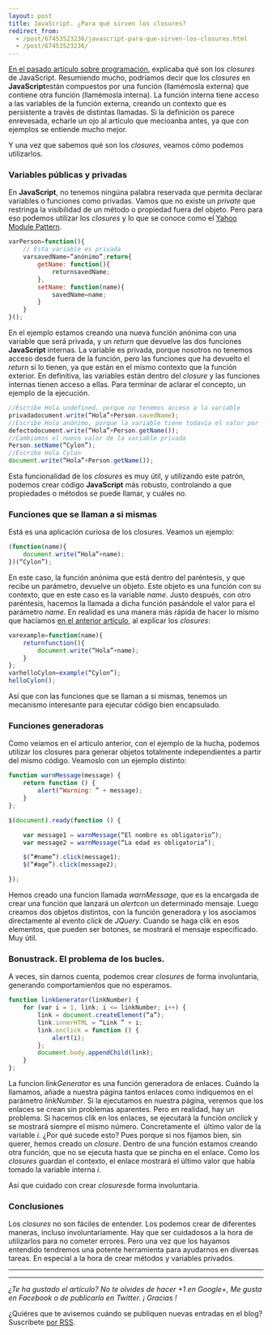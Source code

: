 ```yaml
---
layout: post
title: JavaScript. ¿Para qué sirven los closures?
redirect_from:
  - /post/67453523236/javascript-para-que-sirven-los-closures.html
  - /post/67453523236/
---
```


[En el pasado artículo sobre
programación](http://www.charlascylon.com/post/66767656253/javascript-que-son-los-closures "Enlace a artículo de explicación de los closures"),
explicaba qué son los *closures* de JavaScript. Resumiendo mucho,
podríamos decir que los *closures* en **JavaScript**están compuestos por
una función (llamémosla externa) que contiene otra función (llamémosla
interna). La función interna tiene acceso a las variables de la función
externa, creando un contexto que es persistente a través de distintas
llamadas. Si la definición os parece enrevesada, echarle un ojo al
artículo que mecioanba antes, ya que con ejemplos se entiende mucho
mejor.

Y una vez que sabemos qué son los *closures*, veamos cómo podemos
utilizarlos.

### Variables públicas y privadas

En **JavaScript**, no tenemos ningúna palabra reservada que permita
declarar variables o funciones como privadas. Vamos que no existe un
*private* que restringa la visibilidad de un método o propiedad fuera del
objeto. Pero para eso podemos utilizar los *closures* y lo que se conoce
como el [Yahoo Module
Pattern](http://yuiblog.com/blog/2007/06/12/module-pattern/).

```javascript
varPerson=function(){
    // Esta variable es privada
    varsavedName=“anónimo”;return{
        getName: function(){
            returnsavedName;
        },
        setName: function(name){
            savedName=name;
        }
    }
}();
```

En el ejemplo estamos creando una nueva función anónima con una
variable que será privada, y un *return* que devuelve las dos funciones
**JavaScript** internas. La variable es privada, porque nosotros no
tenemos acceso desde fuera de la función, pero las funciones que ha
devuelto el *return* sí lo tienen, ya que están en el mismo contexto que
la función exterior. En definitiva, las variables están dentro del
*closure* y las funciones internas tienen acceso a ellas. Para terminar
de aclarar el concepto, un ejemplo de la ejecución.

```javascript
//Escribe Hola undefined, porque no tenemos acceso a la variable
privadadocument.write(“Hola”+Person.savedName);
//Escribe Hola anónimo, porque la variable tiene todavía el valor por
defectodocument.write(“Hola”+Person.getName());
//Cambiamos el nuevo valor de la variable privada
Person.setName(“Cylon”);
//Escribe Hola Cylon
document.write(“Hola”+Person.getName());
```

Esta funcionalidad de los *closures* es muy útil, y utilizando este
patrón, podemos crear código **JavaScript** más robusto, controlando a
que propiedades o métodos se puede llamar, y cuáles no.

### Funciones que se llaman a si mismas

Está es una aplicación curiosa de los closures. Veamos un ejemplo:

```javascript
(function(name){
    document.write(“Hola”+name);
})(“Cylon”);
```

En este caso, la función anónima que está dentro del paréntesis, y que
recibe un parámetro, devuelve un objeto. Este objeto es una función con
su contexto, que en este caso es la variable *name*. Justo después, con
otro paréntesis, hacemos la llamada a dicha función pasándole el valor
para el parámetro *name*. En realidad es una manera más rápida de hacer
lo mismo que hacíamos [en el anterior
artículo](http://www.charlascylon.com/post/66767656253/javascript-que-son-los-closures "enlace a artículo sobre closures"),
al explicar los *closures*:

```javascript
varexample=function(name){
    returnfunction(){
        document.write(“Hola”+name);
    }
};
varhelloCylon=example(“Cylon”);
helloCylon();
```

Así que con las funciones que se llaman a si mismas, tenemos un
mecanismo interesante para ejecutar código bien encapsulado.

### Funciones generadoras

Como veíamos en el artículo anterior, con el ejemplo de la hucha,
podemos utilizar los closures para generar objetos totalmente
independientes a partir del mismo código. Veamoslo con un ejemplo
distinto:

```javascript
function warnMessage(message) {
    return function () {
        alert(“Warning: ” + message);
    }
};

$(document).ready(function () {

    var message1 = warnMessage(“El nombre es obligatorio”);
    var message2 = warnMessage(“La edad es obligatoria”);

    $(“#name”).click(message1);
    $(“#age”).click(message2);

});
```

Hemos creado una funcion llamada *warnMessage*, que es la encargada de
crear una función que lanzará un *alert*con un determinado mensaje.
Luego creamos dos objetos distintos, con la función generadora y los
asociamos directamente al evento *click* de *JQuery*. Cuando se haga clik
en esos elementos, que pueden ser botones, se mostrará el mensaje
especificado. Muy útil.

### Bonustrack. El problema de los bucles.

A veces, sin darnos cuenta, podemos crear *closures* de forma
involuntaria, generando comportamientos que no esperamos.

```javascript
function linkGenerator(linkNumber) {
    for (var i = 1, link; i <= linkNumber; i++) {
        link = document.createElement(“a”);
        link.innerHTML = “Link ” + i;
        link.onclick = function () {
            alert(i);
        };
        document.body.appendChild(link);
    }
};
```

La funcion *linkGenerator* es una función generadora de enlaces. Cuándo
la llamamos, añade a nuestra página tantos enlaces como indiquemos en el
parámetro *linkNumber*. Si la ejecutamos en nuestra página, veremos que
los enlaces se crean sin problemas aparentes. Pero en realidad, hay un
problema. Si hacemos clik en los enlaces, se ejecutará la función
*onclick* y se mostrará siempre el mismo número. Concretamente el  último
valor de la variable *i*. ¿Por qué sucede esto? Pues porque si nos
fijamos bien, sin querer, hemos creado un *closure*. Dentro de una
función estamos creando otra función, que no se ejecuta hasta que se
pincha en el enlace. Como los *closures* guardan el contexto, el enlace
mostrará el último valor que había tomado la variable interna *i*.

Así que cuidado con crear *closures*de forma involuntaria.

### Conclusiones

Los *closures* no son fáciles de entender. Los podemos crear de
diferentes maneras, incluso involuntariamente. Hay que ser cuidadosos a
la hora de utilizarlos para no cometer errores. Pero una vez que los
hayamos entendido tendremos una potente herramienta para ayudarnos en
diversas tareas. En especial a la hora de crear métodos y variables
privados.


* * * * *

* * * * *

*¿Te ha gustado el artículo? No te olvides de hacer +1 en Google+, Me
gusta en Facebook o de publicarlo en Twitter. ¡ Gracias !*

¿Quiéres que te avisemos cuándo se publiquen nuevas entradas en el blog?
Suscríbete [por RSS](feed://www.charlascylon.com/feed.xml).*[
](http://www.charlascylon.com/p/tutorial-mongodb.html)*

